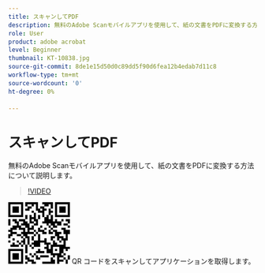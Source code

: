 ```yaml
---
title: スキャンしてPDF
description: 無料のAdobe Scanモバイルアプリを使用して、紙の文書をPDFに変換する方法について説明します
role: User
product: adobe acrobat
level: Beginner
thumbnail: KT-10838.jpg
source-git-commit: 8de1e15d50d0c89dd5f90d6fea12b4edab7d11c8
workflow-type: tm+mt
source-wordcount: '0'
ht-degree: 0%

---
```


# スキャンしてPDF

無料のAdobe Scanモバイルアプリを使用して、紙の文書をPDFに変換する方法について説明します。

>[!VIDEO](https://video.tv.adobe.com/v/3409254?hidetitle=true)

![QR コード](../assets/Scanqrcode.jpg)      QR コードをスキャンしてアプリケーションを取得します。